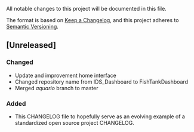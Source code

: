 All notable changes to this project will be documented in this file.

The format is based on [Keep a Changelog](https://keepachangelog.com/en/1.0.0/),
and this project adheres to [Semantic Versioning](https://semver.org/spec/v2.0.0.html).

## [Unreleased]
### Changed

- Update and improvement home interface 
- Changed repository name from IDS_Dashboard to FishTankDashboard
- Merged *aquario* branch to master

### Added
- This CHANGELOG file to hopefully serve as an evolving example of a
  standardized open source project CHANGELOG.